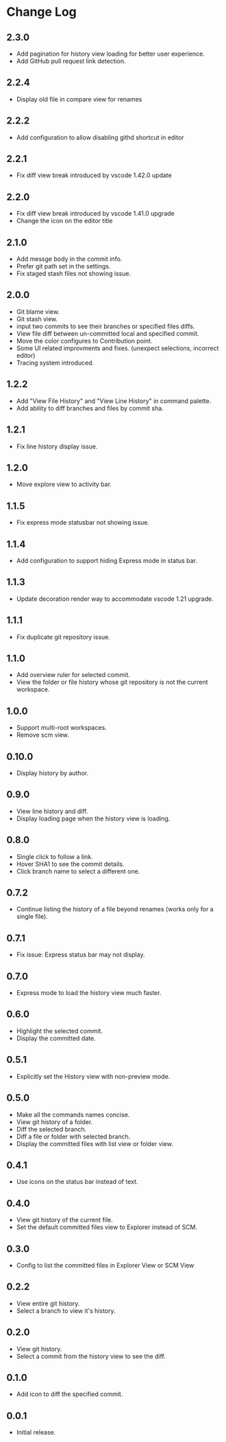 # Change Log

## 2.3.0

- Add pagination for history view loading for better user experience.
- Add GitHub pull request link detection.

## 2.2.4

- Display old file in compare view for renames

## 2.2.2

- Add configuration to allow disabling githd shortcut in editor

## 2.2.1

- Fix diff view break introduced by vscode 1.42.0 update

## 2.2.0

- Fix diff view break introduced by vscode 1.41.0 upgrade
- Change the icon on the editor title

## 2.1.0

- Add messge body in the commit info.
- Prefer git path set in the settings.
- Fix staged stash files not showing issue.

## 2.0.0

- Git blame view.
- Git stash view.
- input two commits to see their branches or specified files diffs.
- View file diff between un-committed local and specified commit.
- Move the color configures to Contribution point.
- Some UI related improvments and fixes. (unexpect selections, incorrect editor)
- Tracing system introduced.

## 1.2.2

- Add "View File History" and "View Line History" in command palette.
- Add ability to diff branches and files by commit sha.

## 1.2.1

- Fix line history display issue.

## 1.2.0

- Move explore view to activity bar.

## 1.1.5

- Fix express mode statusbar not showing issue.

## 1.1.4

- Add configuration to support hiding Express mode in status bar.

## 1.1.3

- Update decoration render way to accommodate vscode 1.21 upgrade.

## 1.1.1

- Fix duplicate git repository issue.

## 1.1.0

- Add overview ruler for selected commit.
- View the folder or file history whose git repository is not the current workspace.

## 1.0.0

- Support multi-root workspaces.
- Remove scm view.

## 0.10.0

- Display history by author.

## 0.9.0

- View line history and diff.
- Display loading page when the history view is loading.

## 0.8.0

- Single click to follow a link.
- Hover SHA1 to see the commit details.
- Click branch name to select a different one.

## 0.7.2

- Continue listing the history of a file beyond renames (works only for a single file).

## 0.7.1

- Fix issue: Express status bar may not display.

## 0.7.0

- Express mode to load the history view much faster.

## 0.6.0

- Highlight the selected commit.
- Display the committed date.

## 0.5.1

- Explicitly set the History view with non-preview mode.

## 0.5.0

- Make all the commands names concise.
- View git history of a folder.
- Diff the selected branch.
- Diff a file or folder with selected branch.
- Display the committed files with list view or folder view.

## 0.4.1

- Use icons on the status bar instead of text.

## 0.4.0

- View git history of the current file.
- Set the default committed files view to Explorer instead of SCM.

## 0.3.0

- Config to list the committed files in Explorer View or SCM View

## 0.2.2

- View entire git history.
- Select a branch to view it's history.

## 0.2.0

- View git history.
- Select a commit from the history view to see the diff.

## 0.1.0

- Add icon to diff the specified commit.

## 0.0.1

- Initial release.
